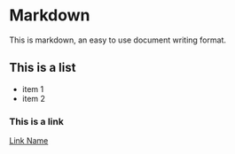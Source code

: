 # Markdown
This is markdown, an easy to use document writing format.
## This is a list  
- item 1
- item 2
### This is a link
[Link Name](https://mardens-hr.com/)